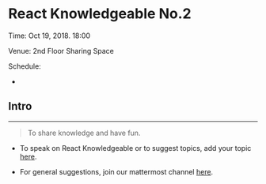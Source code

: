 # React Knowledgeable No.2

Time: Oct 19, 2018. 18:00

Venue: 2nd Floor Sharing Space

Schedule:

-

## Intro

---

> To share knowledge and have fun.

- To speak on React Knowledgeable or to suggest topics, add your topic [here](./call-for-papers.md).

- For general suggestions, join our mattermost channel [here](https://mattermost.garenanow.com/sea/channels/react-knowledgeable).
